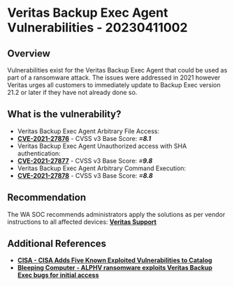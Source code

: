 # Veritas Backup Exec Agent Vulnerabilities - 20230411002

## Overview

Vulnerabilities exist for the Veritas Backup Exec Agent that could be used as part of a ransomware attack. The issues were addressed in 2021 however Veritas urges all customers to immediately update to Backup Exec version 21.2 or later if they have not already done so.

## What is the vulnerability?

- Veritas Backup Exec Agent Arbitrary File Access:
- [**CVE-2021-27876**](https://nvd.nist.gov/vuln/detail/CVE-2021-27876) - CVSS v3 Base Score: ***=8.1***
- Veritas Backup Exec Agent Unauthorized access with SHA authentication:
- [**CVE-2021-27877**](https://nvd.nist.gov/vuln/detail/CVE-2021-27877) - CVSS v3 Base Score: ***=9.8***
- Veritas Backup Exec Agent Arbitrary Command Execution:
- [**CVE-2021-27878**](https://nvd.nist.gov/vuln/detail/CVE-2021-27878) - CVSS v3 Base Score: ***=8.8***

## Recommendation

The WA SOC recommends administrators apply the solutions as per vendor instructions to all affected devices: [**Veritas Support**](https://www.veritas.com/content/support/en_US/security/VTS21-001#issue2)

## Additional References

- [**CISA - CISA Adds Five Known Exploited Vulnerabilities to Catalog**](https://www.cisa.gov/news-events/alerts/2023/04/07/cisa-adds-five-known-exploited-vulnerabilities-catalog)
- [**Bleeping Computer - ALPHV ransomware exploits Veritas Backup Exec bugs for initial access**](https://www.bleepingcomputer.com/news/security/alphv-ransomware-exploits-veritas-backup-exec-bugs-for-initial-access/)
